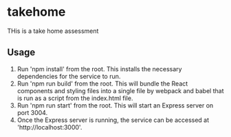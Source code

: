 # takehome
THis is a take home assessment 

## Usage
1. Run 'npm install' from the root. This installs the necessary dependencies for the service to run.
1. Run 'npm run build' from the root. This will bundle the React components and styling files into a single file by webpack and babel that is run as a script from the index.html file.
1. Run 'npm run start' from the root. This will start an Express server on port 3004.
1. Once the Express server is running, the service can be accessed at 'http://localhost:3000'.